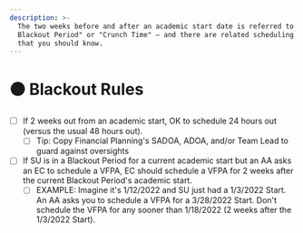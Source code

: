 ```yaml
---
description: >-
  The two weeks before and after an academic start date is referred to as "The
  Blackout Period" or "Crunch Time" — and there are related scheduling rules
  that you should know.
---
```


# ⚫ Blackout Rules

* [ ] If 2 weeks out from an academic start, OK to schedule 24 hours out (versus the usual 48 hours out).
  * [ ] Tip: Copy Financial Planning's SADOA, ADOA, and/or Team Lead to guard against oversights
* [ ] If SU is in a Blackout Period for a current academic start but an AA asks an EC to schedule a VFPA, EC should schedule a VFPA for 2 weeks after the current Blackout Period's academic start.
  * [ ] EXAMPLE: Imagine it's 1/12/2022 and SU just had a 1/3/2022 Start.  An AA asks you to schedule a VFPA for a 3/28/2022 Start.  Don't schedule the VFPA for any sooner than 1/18/2022 (2 weeks after the 1/3/2022 Start).
